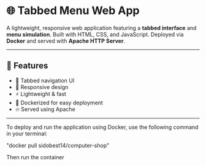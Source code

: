 # 🌐 Tabbed Menu Web App

A lightweight, responsive web application featuring a **tabbed interface** and **menu simulation**. Built with HTML, CSS, and JavaScript. Deployed via **Docker** and served with **Apache HTTP Server**.

---

## 🚀 Features

- 📁 Tabbed navigation UI
- 📱 Responsive design
- ⚡ Lightweight & fast
- 🐳 Dockerized for easy deployment
- 🔥 Served using Apache

---

To deploy and run the application using Docker, use the following command in your terminal:

"docker pull sidobest14/computer-shop"

Then run the container

